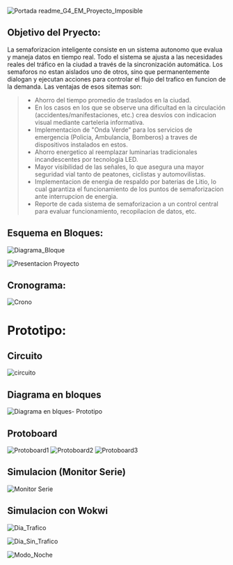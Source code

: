 
![Portada readme_G4_EM_Proyecto_Imposible](https://user-images.githubusercontent.com/46485082/195954617-7c1cbd25-40c7-4908-a078-296d376f49a3.png)

## Objetivo del Pryecto:

La semaforizacion inteligente consiste en un sistema autonomo que evalua y maneja datos en tiempo real. Todo el sistema se ajusta a las necesidades reales del tráfico en la ciudad a través de la sincronización automática.
Los semaforos no estan aislados uno de otros, sino que permanentemente dialogan y ejecutan acciones para controlar el flujo del trafico en funcion de la demanda.
Las ventajas de esos sitemas son:
>  * Ahorro del tiempo promedio de traslados en la ciudad.
>  * En los casos en los que se observe una dificultad en la circulación (accidentes/manifestaciones, etc.) crea desvíos con indicacion visual mediante carteleria informativa.
>  * Implementacion de "Onda Verde" para los servicios de emergencia (Policia, Ambulancia, Bomberos) a traves de dispositivos instalados en estos.
>  * Ahorro energetico al reemplazar luminarias tradicionales incandescentes por tecnologia LED.
>  * Mayor visibilidad de las señales, lo que asegura una mayor seguridad vial tanto de peatones, ciclistas y automovilistas.
>  * Implementacion de energia de respaldo por baterias de Litio, lo cual garantiza el funcionamiento de los puntos de semaforizacion ante interrupcion de energia. 
>  * Reporte de cada sistema de semaforizacion a un control central para evaluar funcionamiento, recopilacion de datos, etc.

## Esquema en Bloques:

![Diagrama_Bloque](https://user-images.githubusercontent.com/46485082/196263578-33351b8b-e903-442f-8bbb-7af635e12ef5.png)

![Presentacion Proyecto](https://user-images.githubusercontent.com/46485082/196263611-3aa3c5b2-55f0-4290-a3f7-85acaee36424.png)

## Cronograma:

![Crono](https://user-images.githubusercontent.com/46485082/196264077-127816b3-8686-4662-8dea-9dc5ca1d87b1.png)


# Prototipo:

## Circuito

![circuito](https://user-images.githubusercontent.com/46485082/197367586-6a396837-6b2a-4507-a47e-a94a8911a232.png)

## Diagrama en bloques

![Diagrama en blques- Prototipo](https://user-images.githubusercontent.com/46485082/197367489-74afc9eb-2db2-492c-92b4-1c45e25933cc.png)

## Protoboard

![Protoboard1](https://user-images.githubusercontent.com/46485082/197361489-8f219cb3-4660-489e-954b-f7a4093f1c47.png)
![Protoboard2](https://user-images.githubusercontent.com/46485082/197361497-097ff33a-d8e2-4d96-9e42-f6630cfdc995.png)
![Protoboard3](https://user-images.githubusercontent.com/46485082/197361507-a2f6e1c6-a281-4ddd-8ef0-ce16673a51e7.png)

## Simulacion (Monitor Serie)

![Monitor Serie](https://user-images.githubusercontent.com/46485082/197361518-729d7b43-4769-44e7-8bdf-bd0a45229ab6.png)

## Simulacion con Wokwi

![Dia_Trafico](https://user-images.githubusercontent.com/46485082/198039569-21c5b6d5-bcd9-4059-b9c4-8858bd2e9aa8.png)


![Dia_Sin_Trafico](https://user-images.githubusercontent.com/46485082/198039656-a95a41be-947a-481a-8f8a-b305a3eb0e8d.png)


![Modo_Noche](https://user-images.githubusercontent.com/46485082/198039772-7ac8819a-7d54-478d-94da-be7d38ef6a31.png)




